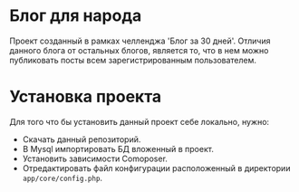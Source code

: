 # Блог для народа
Проект созданный в рамках челленджа 'Блог за 30 дней'.
Отличия данного блога от остальных блогов, является то,
что в нем можно публиковать посты всем зарегистрированным пользователем.

# Установка проекта
Для того что бы установить данный проект себе локально, нужно:

- Скачать данный репозиторий.
- В Mysql импортировать БД вложенный в проект.
- Установить зависимости Comoposer.
- Отредактировать файл конфигурации расположенный в директории `app/core/config.php`.
